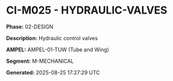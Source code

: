 # CI-M025 - HYDRAULIC-VALVES

**Phase:** 02-DESIGN

**Description:** Hydraulic control valves

**AMPEL:** AMPEL-01-TUW (Tube and Wing)

**Segment:** M-MECHANICAL

**Generated:** 2025-08-25 17:27:29 UTC
